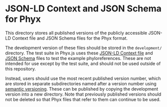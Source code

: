 # JSON-LD Context and JSON Schema for Phyx

This directory stores all published versions of the publicly accessible
JSON-LD Context file and JSON Schema files for the Phyx format.

The development version of these files should be stored in the `development/`
directory. The test suite in Phyx.js uses these [JSON-LD Context file] and
[JSON Schema] files to test the example phyloreferences. These are not intended
for use except by the test suite, and should not be used outside of this
repository.

Instead, users should use the most recent published version number, which are
stored in separate subdirectories named after a version number using
[semantic versioning]. These can be published by copying the development version
into a new directory. Note that previously published versions should not be
deleted so that Phyx files that refer to them can continue to be used.

  [JSON-LD Context file]: ./development/phyx.json
  [JSON Schema]: ./development/schema.json
  [semantic versioning]: https://semver.org/
